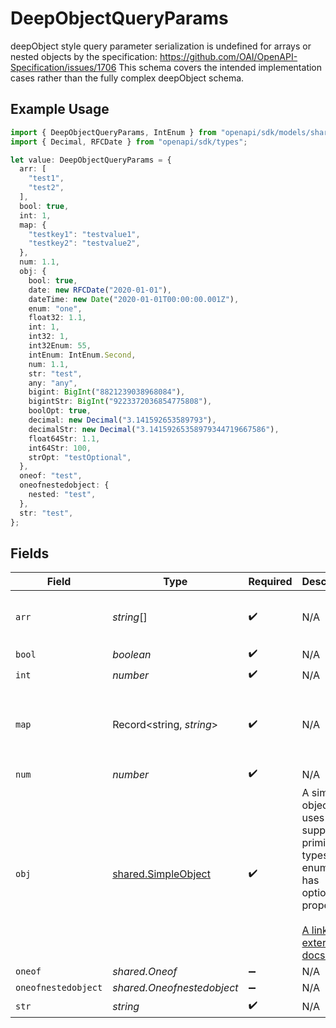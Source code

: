 # DeepObjectQueryParams

deepObject style query parameter serialization is undefined for arrays or nested objects by the specification:
   https://github.com/OAI/OpenAPI-Specification/issues/1706
This schema covers the intended implementation cases rather than the fully complex deepObject schema.


## Example Usage

```typescript
import { DeepObjectQueryParams, IntEnum } from "openapi/sdk/models/shared";
import { Decimal, RFCDate } from "openapi/sdk/types";

let value: DeepObjectQueryParams = {
  arr: [
    "test1",
    "test2",
  ],
  bool: true,
  int: 1,
  map: {
    "testkey1": "testvalue1",
    "testkey2": "testvalue2",
  },
  num: 1.1,
  obj: {
    bool: true,
    date: new RFCDate("2020-01-01"),
    dateTime: new Date("2020-01-01T00:00:00.001Z"),
    enum: "one",
    float32: 1.1,
    int: 1,
    int32: 1,
    int32Enum: 55,
    intEnum: IntEnum.Second,
    num: 1.1,
    str: "test",
    any: "any",
    bigint: BigInt("8821239038968084"),
    bigintStr: BigInt("9223372036854775808"),
    boolOpt: true,
    decimal: new Decimal("3.141592653589793"),
    decimalStr: new Decimal("3.14159265358979344719667586"),
    float64Str: 1.1,
    int64Str: 100,
    strOpt: "testOptional",
  },
  oneof: "test",
  oneofnestedobject: {
    nested: "test",
  },
  str: "test",
};
```

## Fields

| Field                                                                                                                                                          | Type                                                                                                                                                           | Required                                                                                                                                                       | Description                                                                                                                                                    | Example                                                                                                                                                        |
| -------------------------------------------------------------------------------------------------------------------------------------------------------------- | -------------------------------------------------------------------------------------------------------------------------------------------------------------- | -------------------------------------------------------------------------------------------------------------------------------------------------------------- | -------------------------------------------------------------------------------------------------------------------------------------------------------------- | -------------------------------------------------------------------------------------------------------------------------------------------------------------- |
| `arr`                                                                                                                                                          | *string*[]                                                                                                                                                     | :heavy_check_mark:                                                                                                                                             | N/A                                                                                                                                                            | [<br/>"test1",<br/>"test2"<br/>]                                                                                                                               |
| `bool`                                                                                                                                                         | *boolean*                                                                                                                                                      | :heavy_check_mark:                                                                                                                                             | N/A                                                                                                                                                            | true                                                                                                                                                           |
| `int`                                                                                                                                                          | *number*                                                                                                                                                       | :heavy_check_mark:                                                                                                                                             | N/A                                                                                                                                                            | 1                                                                                                                                                              |
| `map`                                                                                                                                                          | Record<string, *string*>                                                                                                                                       | :heavy_check_mark:                                                                                                                                             | N/A                                                                                                                                                            | {<br/>"testkey1": "testvalue1",<br/>"testkey2": "testvalue2"<br/>}                                                                                             |
| `num`                                                                                                                                                          | *number*                                                                                                                                                       | :heavy_check_mark:                                                                                                                                             | N/A                                                                                                                                                            | 1.1                                                                                                                                                            |
| `obj`                                                                                                                                                          | [shared.SimpleObject](../../../sdk/models/shared/simpleobject.md)                                                                                              | :heavy_check_mark:                                                                                                                                             | A simple object that uses all our supported primitive types and enums and has optional properties.<br/><br/>[A link to the external docs.](https://speakeasy.com/docs) |                                                                                                                                                                |
| `oneof`                                                                                                                                                        | *shared.Oneof*                                                                                                                                                 | :heavy_minus_sign:                                                                                                                                             | N/A                                                                                                                                                            |                                                                                                                                                                |
| `oneofnestedobject`                                                                                                                                            | *shared.Oneofnestedobject*                                                                                                                                     | :heavy_minus_sign:                                                                                                                                             | N/A                                                                                                                                                            |                                                                                                                                                                |
| `str`                                                                                                                                                          | *string*                                                                                                                                                       | :heavy_check_mark:                                                                                                                                             | N/A                                                                                                                                                            | test                                                                                                                                                           |